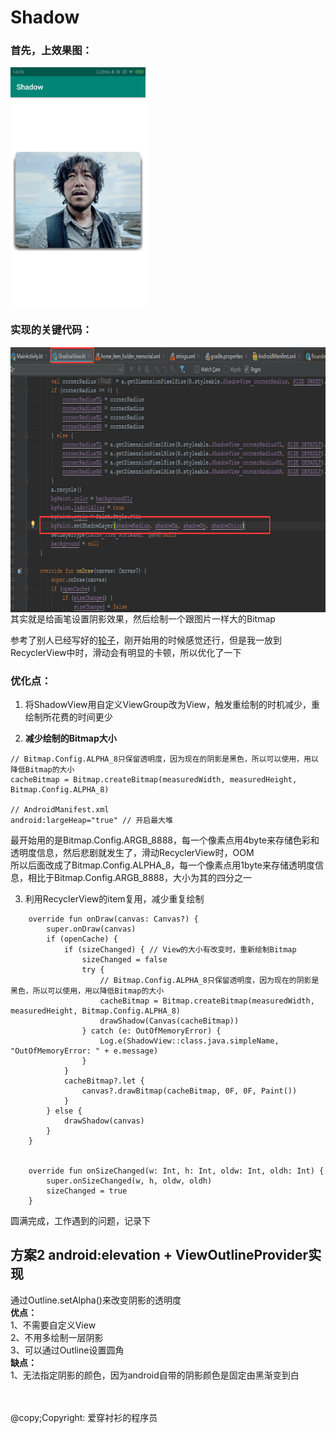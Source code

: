 # Shadow
### 首先，上效果图：<br/>
<img src="./img/shadow_effect_img.png" alt="" align=center height="384" width="216"/>
<br/>

### 实现的关键代码：
<img src="./img/shadow_point.png" align=center height="424" width="800"><br/>
其实就是给画笔设置阴影效果，然后绘制一个跟图片一样大的Bitmap

参考了别人已经写好的[轮子](https://github.com/loopeer/shadow)，刚开始用的时候感觉还行，但是我一放到RecyclerView中时，滑动会有明显的卡顿，所以优化了一下
### 优化点：
1. 将ShadowView用自定义ViewGroup改为View，触发重绘制的时机减少，重绘制所花费的时间更少<br/>

2. <b>减少绘制的Bitmap大小</b>
```
// Bitmap.Config.ALPHA_8只保留透明度，因为现在的阴影是黑色，所以可以使用，用以降低Bitmap的大小
cacheBitmap = Bitmap.createBitmap(measuredWidth, measuredHeight, Bitmap.Config.ALPHA_8)

// AndroidManifest.xml
android:largeHeap="true" // 开启最大堆
```
最开始用的是Bitmap.Config.ARGB_8888，每一个像素点用4byte来存储色彩和透明度信息，然后悲剧就发生了，滑动RecyclerView时，OOM<br/>
所以后面改成了Bitmap.Config.ALPHA_8，每一个像素点用1byte来存储透明度信息，相比于Bitmap.Config.ARGB_8888，大小为其的四分之一

3. 利用RecyclerView的item复用，减少重复绘制
```
    override fun onDraw(canvas: Canvas?) {
        super.onDraw(canvas)
        if (openCache) {
            if (sizeChanged) { // View的大小有改变时，重新绘制Bitmap
                sizeChanged = false
                try {
                    // Bitmap.Config.ALPHA_8只保留透明度，因为现在的阴影是黑色，所以可以使用，用以降低Bitmap的大小
                    cacheBitmap = Bitmap.createBitmap(measuredWidth, measuredHeight, Bitmap.Config.ALPHA_8)
                    drawShadow(Canvas(cacheBitmap))
                } catch (e: OutOfMemoryError) {
                    Log.e(ShadowView::class.java.simpleName, "OutOfMemoryError: " + e.message)
                }
            }
            cacheBitmap?.let {
                canvas?.drawBitmap(cacheBitmap, 0F, 0F, Paint())
            }
        } else {
            drawShadow(canvas)
        }
    }


    override fun onSizeChanged(w: Int, h: Int, oldw: Int, oldh: Int) {
        super.onSizeChanged(w, h, oldw, oldh)
        sizeChanged = true
    }
```

圆满完成，工作遇到的问题，记录下
<br/>
## 方案2 android:elevation + ViewOutlineProvider实现
通过Outline.setAlpha()来改变阴影的透明度</br>
<b>优点：</b></br>
1、不需要自定义View</br>
2、不用多绘制一层阴影</br>
3、可以通过Outline设置圆角</br>
<b>缺点：</b></br>
1、无法指定阴影的颜色，因为android自带的阴影颜色是固定由黑渐变到白
<br/>
<br/>
<br/>

@copy;Copyright: 爱穿衬衫的程序员